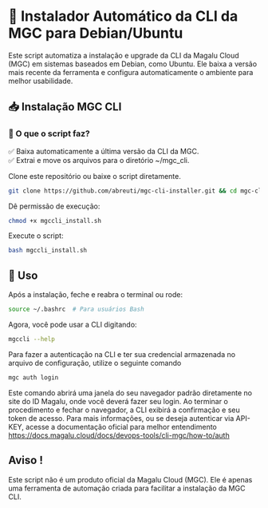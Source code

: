 # 🚀 Instalador Automático da CLI da MGC para Debian/Ubuntu 

Este script automatiza a instalação e upgrade da CLI da Magalu Cloud (MGC) em sistemas baseados em Debian, como Ubuntu. Ele baixa a versão mais recente da ferramenta e configura automaticamente o ambiente para melhor usabilidade.

## 📥 Instalação MGC CLI

### 🔧 O que o script faz? <br>
✅ Baixa automaticamente a última versão da CLI da MGC.<br>
✅ Extrai e move os arquivos para o diretório ~/mgc_cli.<br>

Clone este repositório ou baixe o script diretamente.

```bash
git clone https://github.com/abreuti/mgc-cli-installer.git && cd mgc-cli-installer
```

Dê permissão de execução:

```bash
chmod +x mgccli_install.sh
```

Execute o script:
```bash
bash mgccli_install.sh
```
## 🎯 Uso
Após a instalação, feche e reabra o terminal ou rode:

```bash
source ~/.bashrc  # Para usuários Bash  
```
Agora, você pode usar a CLI digitando:

```bash
mgccli --help
```

Para fazer a autenticação na CLI e ter sua credencial armazenada no arquivo de configuração, utilize o seguinte comando
```bash
mgc auth login
```

Este comando abrirá uma janela do seu navegador padrão diretamente no site do ID Magalu, onde você deverá fazer seu login.
Ao terminar o procedimento e fechar o navegador, a CLI exibirá a confirmação e seu token de acesso.
Para mais informações, ou se deseja autenticar via API-KEY, acesse a documentação oficial para melhor entendimento
https://docs.magalu.cloud/docs/devops-tools/cli-mgc/how-to/auth

## Aviso !
Este script não é um produto oficial da Magalu Cloud (MGC). Ele é apenas uma ferramenta de automação criada para facilitar a instalação da MGC CLI.